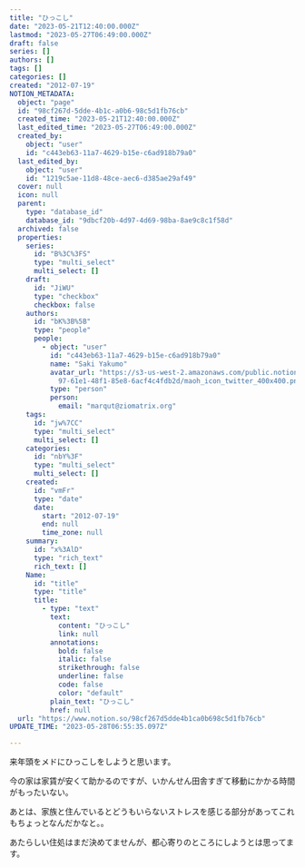```yaml
---
title: "ひっこし"
date: "2023-05-21T12:40:00.000Z"
lastmod: "2023-05-27T06:49:00.000Z"
draft: false
series: []
authors: []
tags: []
categories: []
created: "2012-07-19"
NOTION_METADATA:
  object: "page"
  id: "98cf267d-5dde-4b1c-a0b6-98c5d1fb76cb"
  created_time: "2023-05-21T12:40:00.000Z"
  last_edited_time: "2023-05-27T06:49:00.000Z"
  created_by:
    object: "user"
    id: "c443eb63-11a7-4629-b15e-c6ad918b79a0"
  last_edited_by:
    object: "user"
    id: "1219c5ae-11d8-48ce-aec6-d385ae29af49"
  cover: null
  icon: null
  parent:
    type: "database_id"
    database_id: "9dbcf20b-4d97-4d69-98ba-8ae9c8c1f58d"
  archived: false
  properties:
    series:
      id: "B%3C%3FS"
      type: "multi_select"
      multi_select: []
    draft:
      id: "JiWU"
      type: "checkbox"
      checkbox: false
    authors:
      id: "bK%3B%5B"
      type: "people"
      people:
        - object: "user"
          id: "c443eb63-11a7-4629-b15e-c6ad918b79a0"
          name: "Saki Yakumo"
          avatar_url: "https://s3-us-west-2.amazonaws.com/public.notion-static.com/3ad1c4\
            97-61e1-48f1-85e8-6acf4c4fdb2d/maoh_icon_twitter_400x400.png"
          type: "person"
          person:
            email: "marqut@ziomatrix.org"
    tags:
      id: "jw%7CC"
      type: "multi_select"
      multi_select: []
    categories:
      id: "nbY%3F"
      type: "multi_select"
      multi_select: []
    created:
      id: "vmFr"
      type: "date"
      date:
        start: "2012-07-19"
        end: null
        time_zone: null
    summary:
      id: "x%3AlD"
      type: "rich_text"
      rich_text: []
    Name:
      id: "title"
      type: "title"
      title:
        - type: "text"
          text:
            content: "ひっこし"
            link: null
          annotations:
            bold: false
            italic: false
            strikethrough: false
            underline: false
            code: false
            color: "default"
          plain_text: "ひっこし"
          href: null
  url: "https://www.notion.so/98cf267d5dde4b1ca0b698c5d1fb76cb"
UPDATE_TIME: "2023-05-28T06:55:35.097Z"

---
```

<link rel="stylesheet" href="https://cdn.jsdelivr.net/npm/katex@0.16.2/dist/katex.min.css" integrity="sha384-bYdxxUwYipFNohQlHt0bjN/LCpueqWz13HufFEV1SUatKs1cm4L6fFgCi1jT643X" crossorigin="anonymous">


来年頭をメドにひっこしをしようと思います。


今の家は家賃が安くて助かるのですが、いかんせん田舎すぎて移動にかかる時間がもったいない。


あとは、家族と住んでいるとどうもいらないストレスを感じる部分があってこれもちょっとなんだかなと。。


あたらしい住処はまだ決めてませんが、都心寄りのところにしようとは思ってます。

